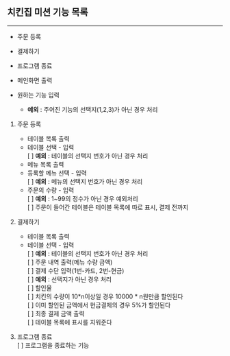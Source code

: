 ## 치킨집 미션 기능 목록
-----
* 주문 등록
* 결제하기
* 프로그램 종료

*  메인화면 출력  
* 원하는 기능 입력  
    * **예외** : 주어진 기능의 선택지(1,2,3)가 아닌 경우 처리  
1. 주문 등록  
    * 테이블 목록 출력  
    * 테이블 선택 - 입력  
        [ ] **예외** : 테이블의 선택지 번호가 아닌 경우 처리  
    * 메뉴 목록 출력  
    * 등록할 메뉴 선택 - 입력  
        [ ] **예외** : 메뉴의 선택지 번호가 아닌 경우 처리  
    * 주문의 수량 - 입력  
        [ ] **예외** : 1~99의 정수가 아닌 경우 예외처리  
    [ ] 주문이 들어간 테이블은 테이블 목록에 따로 표시, 결제 전까지  
    
2. 결제하기  
    * 테이블 목록 출력  
    * 테이블 선택 - 입력  
        [ ] **예외** : 테이블의 선택지 번호가 아닌 경우 처리  
    [ ] 주문 내역 출력(메뉴 수량 금액)  
    [ ] 결제 수단 입력(1번-카드, 2번-현금)  
        [ ] **예외** : 선택지가 아닌 경우 처리  
    [ ] 할인율  
        [ ] 치킨의 수량이 10*n이상일 경우 10000 * n원만큼 할인된다  
        [ ] 이미 할인된 금액에서 현금결제의 경우 5%가 할인된다  
    [ ] 최종 결제 금액 출력  
    [ ] 테이블 목록에 표시를 지워준다  
    
3. 프로그램 종료  
    [ ] 프로그램을 종료하는 기능  